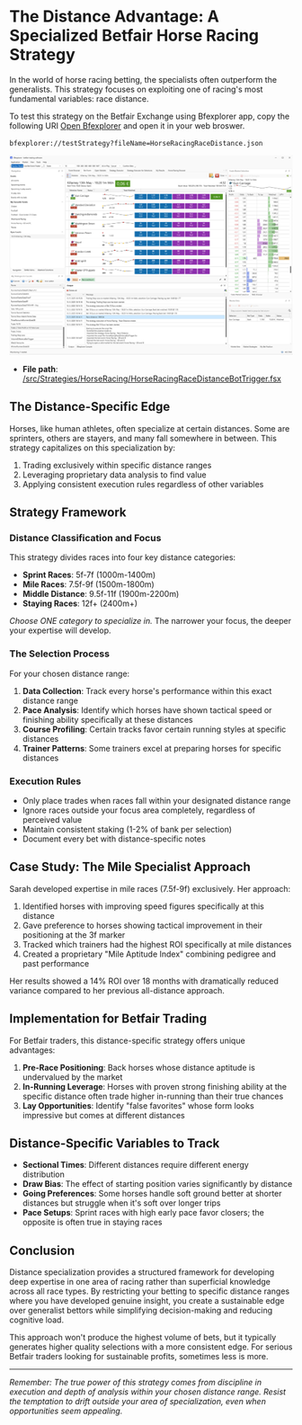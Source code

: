 # The Distance Advantage: A Specialized Betfair Horse Racing Strategy

In the world of horse racing betting, the specialists often outperform the generalists. This strategy focuses on exploiting one of racing's most fundamental variables: race distance.

To test this strategy on the Betfair Exchange using Bfexplorer app, copy the following URI [Open Bfexplorer](bfexplorer://testStrategy?fileName=HorseRacingRaceDistance.json) and open it in your web broswer.

```
bfexplorer://testStrategy?fileName=HorseRacingRaceDistance.json
```

![Bfexplorer running a Race Distance strategy!](/docs/Strategies/HorseRacing/images/RaceDistance.png "Bfexplorer running a Race Distance strategy")

- **File path**: [/src/Strategies/HorseRacing/HorseRacingRaceDistanceBotTrigger.fsx](/src/Strategies/HorseRacing/HorseRacingRaceDistanceBotTrigger.fsx)

## The Distance-Specific Edge

Horses, like human athletes, often specialize at certain distances. Some are sprinters, others are stayers, and many fall somewhere in between. This strategy capitalizes on this specialization by:

1. Trading exclusively within specific distance ranges
2. Leveraging proprietary data analysis to find value
3. Applying consistent execution rules regardless of other variables

## Strategy Framework

### Distance Classification and Focus

This strategy divides races into four key distance categories:

* **Sprint Races**: 5f-7f (1000m-1400m)
* **Mile Races**: 7.5f-9f (1500m-1800m)
* **Middle Distance**: 9.5f-11f (1900m-2200m)
* **Staying Races**: 12f+ (2400m+)

*Choose ONE category to specialize in.* The narrower your focus, the deeper your expertise will develop.

### The Selection Process

For your chosen distance range:

1. **Data Collection**: Track every horse's performance within this exact distance range
2. **Pace Analysis**: Identify which horses have shown tactical speed or finishing ability specifically at these distances
3. **Course Profiling**: Certain tracks favor certain running styles at specific distances
4. **Trainer Patterns**: Some trainers excel at preparing horses for specific distances

### Execution Rules

* Only place trades when races fall within your designated distance range
* Ignore races outside your focus area completely, regardless of perceived value
* Maintain consistent staking (1-2% of bank per selection)
* Document every bet with distance-specific notes

## Case Study: The Mile Specialist Approach

Sarah developed expertise in mile races (7.5f-9f) exclusively. Her approach:

1. Identified horses with improving speed figures specifically at this distance
2. Gave preference to horses showing tactical improvement in their positioning at the 3f marker
3. Tracked which trainers had the highest ROI specifically at mile distances
4. Created a proprietary "Mile Aptitude Index" combining pedigree and past performance

Her results showed a 14% ROI over 18 months with dramatically reduced variance compared to her previous all-distance approach.

## Implementation for Betfair Trading

For Betfair traders, this distance-specific strategy offers unique advantages:

1. **Pre-Race Positioning**: Back horses whose distance aptitude is undervalued by the market
2. **In-Running Leverage**: Horses with proven strong finishing ability at the specific distance often trade higher in-running than their true chances
3. **Lay Opportunities**: Identify "false favorites" whose form looks impressive but comes at different distances

## Distance-Specific Variables to Track

* **Sectional Times**: Different distances require different energy distribution
* **Draw Bias**: The effect of starting position varies significantly by distance
* **Going Preferences**: Some horses handle soft ground better at shorter distances but struggle when it's soft over longer trips
* **Pace Setups**: Sprint races with high early pace favor closers; the opposite is often true in staying races

## Conclusion

Distance specialization provides a structured framework for developing deep expertise in one area of racing rather than superficial knowledge across all race types. By restricting your betting to specific distance ranges where you have developed genuine insight, you create a sustainable edge over generalist bettors while simplifying decision-making and reducing cognitive load.

This approach won't produce the highest volume of bets, but it typically generates higher quality selections with a more consistent edge. For serious Betfair traders looking for sustainable profits, sometimes less is more.

---

*Remember: The true power of this strategy comes from discipline in execution and depth of analysis within your chosen distance range. Resist the temptation to drift outside your area of specialization, even when opportunities seem appealing.*

